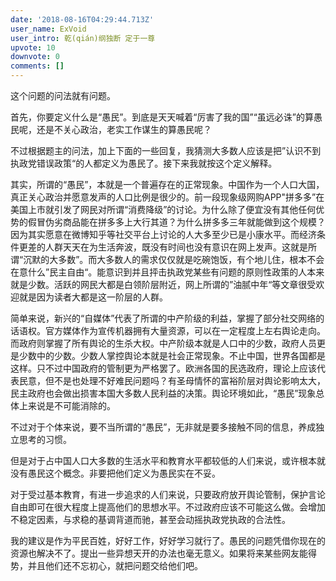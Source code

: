 ```yaml
---
date: '2018-08-16T04:29:44.713Z'
user_name: ExVoid
user_intro: 乾(qián)纲独断 定于一尊
upvote: 10
downvote: 0
comments: []
---
```


这个问题的问法就有问题。

首先，你要定义什么是“愚民”。到底是天天喊着“厉害了我的国”“虽远必诛”的算愚民呢，还是不关心政治，老实工作谋生的算愚民呢？

不过根据题主的问法，加上下面的一些回复，我猜测大多数人应该是把”认识不到执政党错误政策“的人都定义为愚民了。接下来我就按这个定义解释。

其实，所谓的“愚民”，本就是一个普遍存在的正常现象。中国作为一个人口大国，真正关心政治并愿意发声的人口比例是很少的。前一段现象级网购APP"拼多多”在美国上市就引发了网民对所谓“消费降级”的讨论。为什么除了便宜没有其他任何优势的假冒伪劣商品能在拼多多上大行其道？为什么拼多多三年就能做到这个规模？因为其实愿意在微博知乎等社交平台上讨论的人大多至少已是小康水平。而经济条件更差的人群天天在为生活奔波，既没有时间也没有意识在网上发声。这就是所谓“沉默的大多数”。而大多数人的需求仅仅就是吃碗饱饭，有个地儿住，根本不会在意什么”民主自由“。能意识到并且抨击执政党某些有问题的原则性政策的人本来就是少数。活跃的网民大都是白领阶层附近，网上所谓的”油腻中年“等文章很受欢迎就是因为读者大都是这一阶层的人群。

简单来说，新兴的“自媒体”代表了所谓的中产阶级的利益，掌握了部分社交网络的话语权。官方媒体作为宣传机器拥有大量资源，可以在一定程度上左右舆论走向。而政府则掌握了所有舆论的生杀大权。中产阶级本就是人口中的少数，政府人员更是少数中的少数。少数人掌控舆论本就是社会正常现象。不止中国，世界各国都是这样。只不过中国政府的管制更为严格罢了。欧洲各国的民选政府，理论上应该代表民意，但不是也处理不好难民问题吗？有圣母情怀的富裕阶层对舆论影响太大，民主政府也会做出损害本国大多数人民利益的决策。舆论环境如此，“愚民”现象总体上来说是不可能消除的。

不过对于个体来说，要不当所谓的“愚民”，无非就是要多接触不同的信息，养成独立思考的习惯。

但是对于占中国人口大多数的生活水平和教育水平都较低的人们来说，或许根本就没有愚民这个概念。非要把他们定义为愚民实在不妥。

对于受过基本教育，有进一步追求的人们来说，只要政府放开舆论管制，保护言论自由即可在很大程度上提高他们的思想水平。不过政府应该不可能这么做。会增加不稳定因素，与求稳的基调背道而驰，甚至会动摇执政党执政的合法性。

我的建议是作为平民百姓，好好工作，好好学习就行了。愚民的问题凭借你现在的资源也解决不了。提出一些异想天开的办法也毫无意义。如果将来某些网友能得势，并且他们还不忘初心，就把问题交给他们吧。

